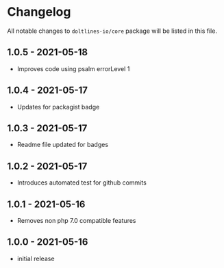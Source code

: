 # Changelog

All notable changes to `doltlines-io/core` package will be listed in this file.

## 1.0.5 - 2021-05-18

- Improves code using psalm errorLevel 1

## 1.0.4 - 2021-05-17

- Updates for packagist badge

## 1.0.3 - 2021-05-17

- Readme file updated for badges

## 1.0.2 - 2021-05-17

- Introduces automated test for github commits

## 1.0.1 - 2021-05-16

- Removes non php 7.0 compatible features

## 1.0.0 - 2021-05-16

- initial release
